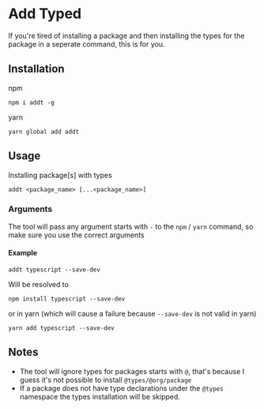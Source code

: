 # Add Typed

If you're tired of installing a package and then installing the types for the package in a seperate command, this is for you.

## Installation
npm
```
npm i addt -g
```
 
yarn
```
yarn global add addt
```

## Usage
Installing package[s] with types
```
addt <package_name> [...<package_name>]
```

### Arguments
The tool will pass any argument starts with `-` to the `npm` / `yarn` command, so make sure you use the correct arguments
#### Example
```
addt typescript --save-dev
```
Will be resolved to
```
npm install typescript --save-dev
```
or in yarn (which will cause a failure because `--save-dev` is not valid in yarn)
```
yarn add typescript --save-dev
```

## Notes
- The tool will ignore types for packages starts with `@`, that's because I guess it's not possible to install `@types/@org/package`
- If a package does not have type declarations under the `@types` namespace the types installation will be skipped. 
